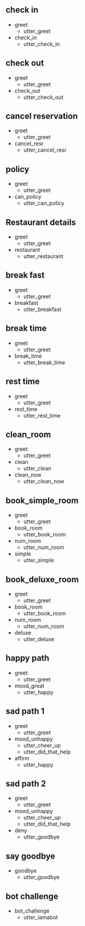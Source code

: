 
## check in
* greet
  - utter_greet
* check_in
  - utter_check_in

## check out
* greet
  - utter_greet
* check_out
  - utter_check_out

## cancel reservation
* greet
  - utter_greet
* cancel_resr
  - utter_cancel_resr

## policy
* greet
  - utter_greet
* can_policy
  - utter_can_policy

## Restaurant details
* greet
  - utter_greet
* restaurant
  - utter_restaurant

## break fast
* greet
  - utter_greet
* breakfast
  - utter_breakfast

## break time
* greet
  - utter_greet
* break_time
  - utter_break_time

## rest time
* greet
  - utter_greet
* rest_time
  - utter_rest_time

## clean_room
* greet
  - utter_greet
* clean
  - utter_clean
* clean_now
  - utter_clean_now

## book_simple_room
* greet
  - utter_greet
* book_room
  - utter_book_room
* num_room
  - utter_num_room
* simple 
  - utter_simple

## book_deluxe_room
* greet
  - utter_greet
* book_room
  - utter_book_room
* num_room
  - utter_num_room
* deluxe
  - utter_deluxe

## happy path
* greet
  - utter_greet
* mood_great
  - utter_happy

## sad path 1
* greet
  - utter_greet
* mood_unhappy
  - utter_cheer_up
  - utter_did_that_help
* affirm
  - utter_happy

## sad path 2
* greet
  - utter_greet
* mood_unhappy
  - utter_cheer_up
  - utter_did_that_help
* deny
  - utter_goodbye

## say goodbye
* goodbye
  - utter_goodbye

## bot challenge
* bot_challenge
  - utter_iamabot